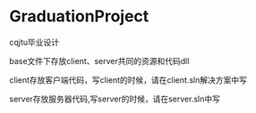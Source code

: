 # GraduationProject
 cqjtu毕业设计


base文件下存放client、server共同的资源和代码dll

client存放客户端代码，写client的时候，请在client.sln解决方案中写

server存放服务器代码,写server的时候，请在server.sln中写
